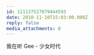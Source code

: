 ```yaml
---
id: 111137527879444593
date: 2010-11-10T15:03:00.000Z
reply: false
media_attachments: 0
---
```


我在听 Gee - 少女时代 ​​​​

